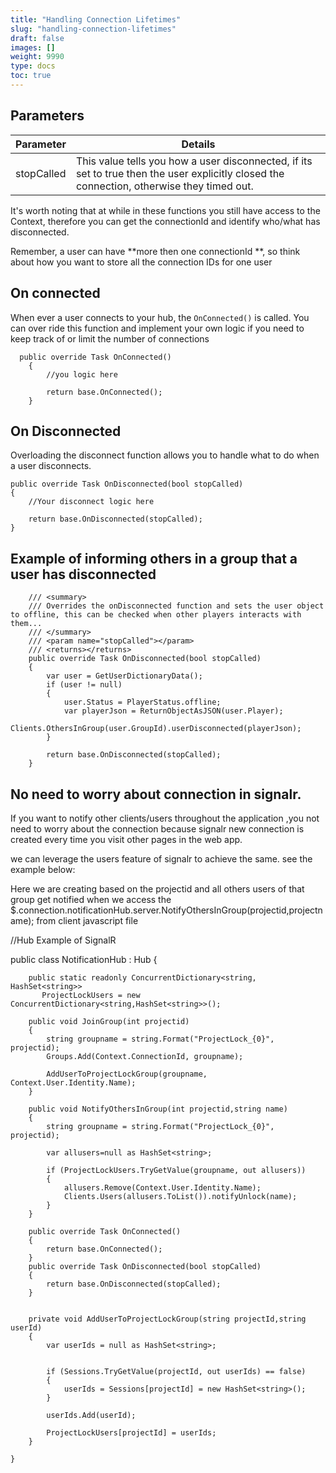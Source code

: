 ```yaml
---
title: "Handling Connection Lifetimes"
slug: "handling-connection-lifetimes"
draft: false
images: []
weight: 9990
type: docs
toc: true
---
```


## Parameters
| Parameter| Details |
| ------ | ------ |
| stopCalled| This value tells you how a user disconnected, if its set to true then the user explicitly closed the connection, otherwise they timed out.|

It's worth noting that at while in these functions you still have access to the Context, therefore you can get the connectionId and identify who/what has disconnected.

Remember, a user can have **more then one connectionId **, so think about how you want to store all the connection IDs for one user

## On connected
When ever a user connects to your hub, the `OnConnected()` is called. You can over ride this function and implement your own logic if you need to keep track of or limit the number of connections

      public override Task OnConnected()
        {
            //you logic here

            return base.OnConnected();
        }


## On Disconnected
Overloading the disconnect function allows you to handle what to do when a user disconnects. 


    public override Task OnDisconnected(bool stopCalled)
    {       
        //Your disconnect logic here

        return base.OnDisconnected(stopCalled);
    }

## Example of informing others in a group  that a user has disconnected
        /// <summary>
        /// Overrides the onDisconnected function and sets the user object to offline, this can be checked when other players interacts with them...
        /// </summary>
        /// <param name="stopCalled"></param>
        /// <returns></returns>
        public override Task OnDisconnected(bool stopCalled)
        {
            var user = GetUserDictionaryData();
            if (user != null)
            {
                user.Status = PlayerStatus.offline;
                var playerJson = ReturnObjectAsJSON(user.Player);
                Clients.OthersInGroup(user.GroupId).userDisconnected(playerJson);
            }

            return base.OnDisconnected(stopCalled);
        }

## No need to worry about connection in signalr.
If you want to notify other clients/users throughout the application ,you not need to worry about the connection because signalr new connection is created every time you visit other pages in the web app.

we can leverage  the users feature of signalr to achieve the same. see the example below:

Here we are creating based on the projectid and all others users of that group get notified when we access the $.connection.notificationHub.server.NotifyOthersInGroup(projectid,projectname); from client javascript file

//Hub Example of SignalR
 
public class NotificationHub : Hub
    {

        public static readonly ConcurrentDictionary<string, HashSet<string>>         
           ProjectLockUsers = new ConcurrentDictionary<string,HashSet<string>>();

        public void JoinGroup(int projectid)
        {
            string groupname = string.Format("ProjectLock_{0}", projectid);
            Groups.Add(Context.ConnectionId, groupname);

            AddUserToProjectLockGroup(groupname, Context.User.Identity.Name);
        }

        public void NotifyOthersInGroup(int projectid,string name)
        {
            string groupname = string.Format("ProjectLock_{0}", projectid);
            
            var allusers=null as HashSet<string>;

            if (ProjectLockUsers.TryGetValue(groupname, out allusers))
            {
                allusers.Remove(Context.User.Identity.Name);
                Clients.Users(allusers.ToList()).notifyUnlock(name);
            }
        }

        public override Task OnConnected()
        {
            return base.OnConnected();
        }
        public override Task OnDisconnected(bool stopCalled)
        {
            return base.OnDisconnected(stopCalled);
        }
        

        private void AddUserToProjectLockGroup(string projectId,string userId)
        {
            var userIds = null as HashSet<string>;            
            

            if (Sessions.TryGetValue(projectId, out userIds) == false)
            {
                userIds = Sessions[projectId] = new HashSet<string>();
            }

            userIds.Add(userId);

            ProjectLockUsers[projectId] = userIds;
        }        
       
    }


